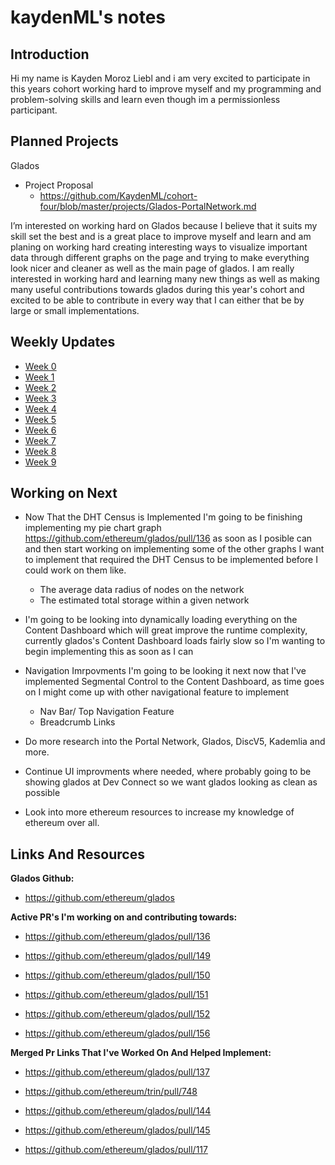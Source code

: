 # kaydenML's notes

## Introduction

Hi my name is Kayden Moroz Liebl and i am very excited to participate in this years cohort working hard to improve myself and my programming and problem-solving skills and learn even though im a permissionless participant.

 

## Planned Projects

Glados

- Project Proposal
  - https://github.com/KaydenML/cohort-four/blob/master/projects/Glados-PortalNetwork.md

I’m interested on working hard on Glados because I believe that it suits my skill set the best and is a great place to improve myself and learn and am planing on working hard creating interesting ways to visualize important data through different graphs on the page and trying to make everything look nicer and cleaner as well as the main page of glados. I am really interested in working hard and learning many new things as well as making many useful contributions towards glados during this year's cohort and excited to be able to contribute in every way that I can either that be by large or small implementations.


## Weekly Updates

- [Week 0](https://hackmd.io/msw-q59mQ1WIEy2s0qwbSQ?view) 
- [Week 1](https://hackmd.io/@v8QYUEqNQI-q90vwuMaJaw/B1fzDR492)
- [Week 2](https://hackmd.io/@v8QYUEqNQI-q90vwuMaJaw/S1t-Tmyon)
- [Week 3](https://hackmd.io/@v8QYUEqNQI-q90vwuMaJaw/HkVl5dhjh)
- [Week 4](https://hackmd.io/@v8QYUEqNQI-q90vwuMaJaw/Bytjmsfh3)
- [Week 5](https://hackmd.io/@v8QYUEqNQI-q90vwuMaJaw/S1wFfX23h)
- [Week 6](https://hackmd.io/@v8QYUEqNQI-q90vwuMaJaw/SynHLNBTh)
- [Week 7](https://hackmd.io/@v8QYUEqNQI-q90vwuMaJaw/SkDUd50an)
- [Week 8](https://hackmd.io/@v8QYUEqNQI-q90vwuMaJaw/SJcjUNtC2)
- [Week 9](https://hackmd.io/@v8QYUEqNQI-q90vwuMaJaw/HJj1OtQkp)


## Working on Next 

- Now That the DHT Census is Implemented I'm going to be finishing implementing my pie chart graph https://github.com/ethereum/glados/pull/136  as soon as I posible can and then start working on implementing some of the other graphs I want to implement that required the DHT Census to be implemented before I could work on them like.
    - The average data radius of nodes on the network
    - The estimated total storage within a given network


- I'm going to be looking into dynamically loading everything on the Content Dashboard which will great improve the runtime complexity, currently glados's Content Dashboard loads fairly slow so I'm wanting to begin implementing this as soon as I can 


- Navigation Imrpovments I'm going to be looking it next now that I've implemented Segmental Control to the Content Dashboard, as time goes on I might come up with other navigational feature to implement
    - Nav Bar/ Top Navigation Feature 
    - Breadcrumb Links


- Do more research into the Portal Network, Glados, DiscV5, Kademlia and more.


- Continue UI improvments where needed, where probably going to be showing glados at Dev Connect so we want glados looking as clean as possible


- Look into more ethereum resources to increase my knowledge of ethereum over all.
## Links And Resources

**Glados Github:**

- https://github.com/ethereum/glados

**Active PR's I'm working on and contributing towards:**

- https://github.com/ethereum/glados/pull/136

- https://github.com/ethereum/glados/pull/149

- https://github.com/ethereum/glados/pull/150

- https://github.com/ethereum/glados/pull/151

- https://github.com/ethereum/glados/pull/152

- https://github.com/ethereum/glados/pull/156

**Merged Pr Links That I've Worked On And Helped Implement:**
- https://github.com/ethereum/glados/pull/137

- https://github.com/ethereum/trin/pull/748

- https://github.com/ethereum/glados/pull/144

- https://github.com/ethereum/glados/pull/145

- https://github.com/ethereum/glados/pull/117